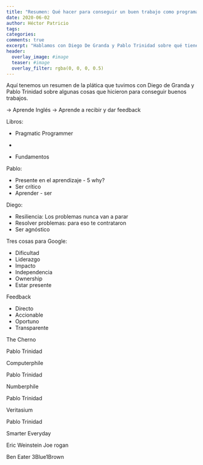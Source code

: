 ```yaml
---
title: "Resumen: Qué hacer para conseguir un buen trabajo como programador"
date: 2020-06-02
author: Héctor Patricio
tags:
categories:
comments: true
excerpt: "Hablamos con Diego De Granda y Pablo Trinidad sobre qué tienes que hacer para conseguit un buen trabajo en tecnología. Aquí tienes un resumen."
header:
  overlay_image: #image
  teaser: #image
  overlay_filter: rgba(0, 0, 0, 0.5)
---
```


Aquí tenemos un resumen de la plática que tuvimos con Diego de Granda y Pablo Trinidad sobre algunas cosas que hicieron para conseguir buenos trabajos.


-> Aprende Inglés
-> Aprende a recibir y dar feedback



Libros:

* Pragmatic Programmer
*


* Fundamentos


Pablo:

* Presente en el aprendizaje - 5 why?
* Ser crítico
* Aprender - ser

Diego:

* Resiliencia: Los problemas nunca van a parar
* Resolver problemas: para eso te contrataron
* Ser agnóstico

Tres cosas para Google:

* Dificultad
* Liderazgo
* Impacto
* Independencia
* Ownership
* Estar presente


Feedback

- Directo
- Accionable
- Oportuno
- Transparente


The Cherno

Pablo Trinidad

Computerphile

Pablo Trinidad

Numberphile

Pablo Trinidad

Veritasium

Pablo Trinidad

Smarter Everyday


Eric Weinstein
Joe rogan

Ben Eater
3Blue1Brown

